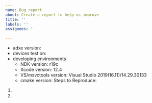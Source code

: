 ```yaml
---
name: Bug report
about: Create a report to help us improve
title: ''
labels: ''
assignees: ''

---
```


- adxe version:
- devices test on:
- developing environments
   - NDK version: r19c
   - Xcode version: 12.4
   - VS/msvctools version: Visual Studio 2019(16.11)/14.29.30133
   - cmake version: 
Steps to Reproduce:

1. 
2.
